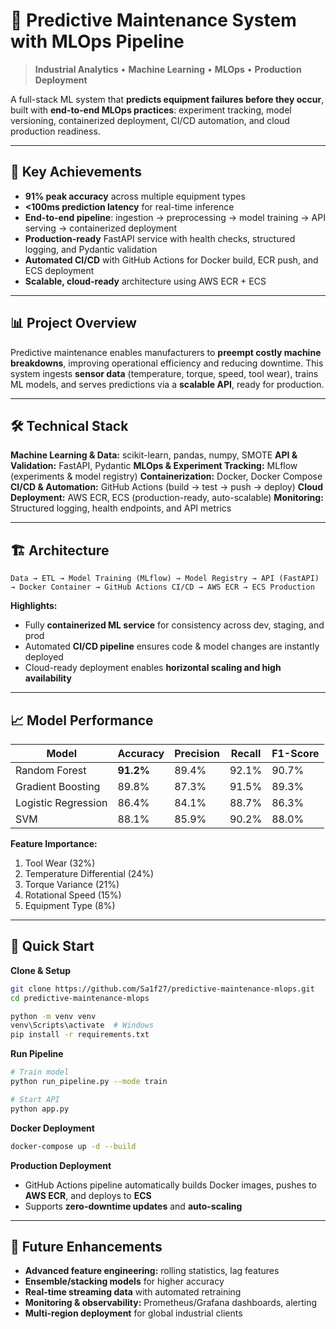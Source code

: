 
# 🔧 Predictive Maintenance System with MLOps Pipeline

> **Industrial Analytics** • **Machine Learning** • **MLOps** • **Production Deployment**

A full-stack ML system that **predicts equipment failures before they occur**, built with **end-to-end MLOps practices**: experiment tracking, model versioning, containerized deployment, CI/CD automation, and cloud production readiness.

---

## 🎯 Key Achievements

* **91% peak accuracy** across multiple equipment types
* **<100ms prediction latency** for real-time inference
* **End-to-end pipeline**: ingestion → preprocessing → model training → API serving → containerized deployment
* **Production-ready** FastAPI service with health checks, structured logging, and Pydantic validation
* **Automated CI/CD** with GitHub Actions for Docker build, ECR push, and ECS deployment
* **Scalable, cloud-ready** architecture using AWS ECR + ECS

---

## 📊 Project Overview

Predictive maintenance enables manufacturers to **preempt costly machine breakdowns**, improving operational efficiency and reducing downtime.
This system ingests **sensor data** (temperature, torque, speed, tool wear), trains ML models, and serves predictions via a **scalable API**, ready for production.

---

## 🛠 Technical Stack

**Machine Learning & Data:** scikit-learn, pandas, numpy, SMOTE
**API & Validation:** FastAPI, Pydantic
**MLOps & Experiment Tracking:** MLflow (experiments & model registry)
**Containerization:** Docker, Docker Compose
**CI/CD & Automation:** GitHub Actions (build → test → push → deploy)
**Cloud Deployment:** AWS ECR, ECS (production-ready, auto-scalable)
**Monitoring:** Structured logging, health endpoints, and API metrics

---

## 🏗 Architecture

```
Data → ETL → Model Training (MLflow) → Model Registry → API (FastAPI) 
→ Docker Container → GitHub Actions CI/CD → AWS ECR → ECS Production
```

**Highlights:**

* Fully **containerized ML service** for consistency across dev, staging, and prod
* Automated **CI/CD pipeline** ensures code & model changes are instantly deployed
* Cloud-ready deployment enables **horizontal scaling and high availability**

---

## 📈 Model Performance

| Model               | Accuracy  | Precision | Recall | F1-Score |
| ------------------- | --------- | --------- | ------ | -------- |
| Random Forest       | **91.2%** | 89.4%     | 92.1%  | 90.7%    |
| Gradient Boosting   | 89.8%     | 87.3%     | 91.5%  | 89.3%    |
| Logistic Regression | 86.4%     | 84.1%     | 88.7%  | 86.3%    |
| SVM                 | 88.1%     | 85.9%     | 90.2%  | 88.0%    |

**Feature Importance:**

1. Tool Wear (32%)
2. Temperature Differential (24%)
3. Torque Variance (21%)
4. Rotational Speed (15%)
5. Equipment Type (8%)

---

## 🚀 Quick Start

**Clone & Setup**

```bash
git clone https://github.com/Sa1f27/predictive-maintenance-mlops.git
cd predictive-maintenance-mlops

python -m venv venv
venv\Scripts\activate  # Windows
pip install -r requirements.txt
```

**Run Pipeline**

```bash
# Train model
python run_pipeline.py --mode train

# Start API
python app.py
```

**Docker Deployment**

```bash
docker-compose up -d --build
```

**Production Deployment**

* GitHub Actions pipeline automatically builds Docker images, pushes to **AWS ECR**, and deploys to **ECS**
* Supports **zero-downtime updates** and **auto-scaling**

---

## 🔮 Future Enhancements

* **Advanced feature engineering:** rolling statistics, lag features
* **Ensemble/stacking models** for higher accuracy
* **Real-time streaming data** with automated retraining
* **Monitoring & observability:** Prometheus/Grafana dashboards, alerting
* **Multi-region deployment** for global industrial clients
